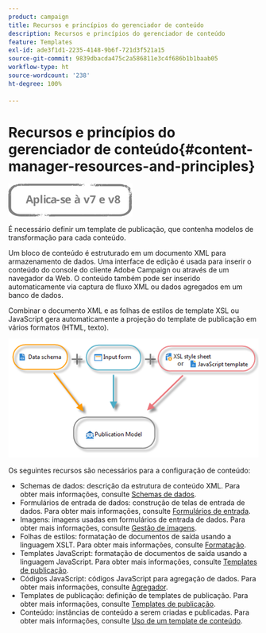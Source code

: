 ```yaml
---
product: campaign
title: Recursos e princípios do gerenciador de conteúdo
description: Recursos e princípios do gerenciador de conteúdo
feature: Templates
exl-id: ade3f1d1-2235-4148-9b6f-721d3f521a15
source-git-commit: 9839dbacda475c2a586811e3c4f686b1b1baab05
workflow-type: ht
source-wordcount: '238'
ht-degree: 100%

---
```


# Recursos e princípios do gerenciador de conteúdo{#content-manager-resources-and-principles}

![](../../assets/common.svg)

É necessário definir um template de publicação, que contenha modelos de transformação para cada conteúdo.

Um bloco de conteúdo é estruturado em um documento XML para armazenamento de dados. Uma interface de edição é usada para inserir o conteúdo do console do cliente Adobe Campaign ou através de um navegador da Web. O conteúdo também pode ser inserido automaticamente via captura de fluxo XML ou dados agregados em um banco de dados.

Combinar o documento XML e as folhas de estilos de template XSL ou JavaScript gera automaticamente a projeção do template de publicação em vários formatos (HTML, texto).

![](assets/d_ncs_content_process.png)

Os seguintes recursos são necessários para a configuração de conteúdo:

* Schemas de dados: descrição da estrutura de conteúdo XML. Para obter mais informações, consulte [Schemas de dados](data-schemas.md).
* Formulários de entrada de dados: construção de telas de entrada de dados. Para obter mais informações, consulte [Formulários de entrada](input-forms.md).
* Imagens: imagens usadas em formulários de entrada de dados. Para obter mais informações, consulte [Gestão de imagens](formatting.md#image-management).
* Folhas de estilos: formatação de documentos de saída usando a linguagem XSLT. Para obter mais informações, consulte [Formatação](formatting.md).
* Templates JavaScript: formatação de documentos de saída usando a linguagem JavaScript. Para obter mais informações, consulte [Templates de publicação](publication-templates.md).
* Códigos JavaScript: códigos JavaScript para agregação de dados. Para obter mais informações, consulte [Agregador](publication-templates.md#aggregator).
* Templates de publicação: definição de templates de publicação. Para obter mais informações, consulte [Templates de publicação](publication-templates.md).
* Conteúdo: instâncias de conteúdo a serem criadas e publicadas. Para obter mais informações, consulte [Uso de um template de conteúdo](using-a-content-template.md).
